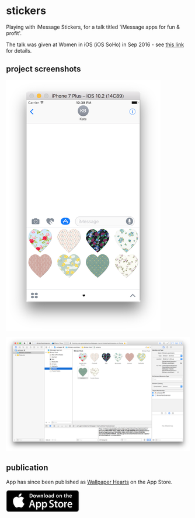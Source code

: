 # stickers
Playing with iMessage Stickers, for a talk titled 'iMessage apps for fun & profit'.

The talk was given at Women in iOS (iOS SoHo) in Sep 2016 - see [this link](https://www.meetup.com/iOSoho/events/233132048/) for details.

## project screenshots

![sticker pack](Screenshots/pack.png)

![sticker pack](Screenshots/xcode.png)


## publication

App has since been published as [Wallpaper Hearts](https://itunes.apple.com/us/app/wallpaper-hearts-love-ly-messaging-stickers/id1218546379?ls=1&mt=80) on the App Store. 

![app store](Screenshots/appstore.png)
